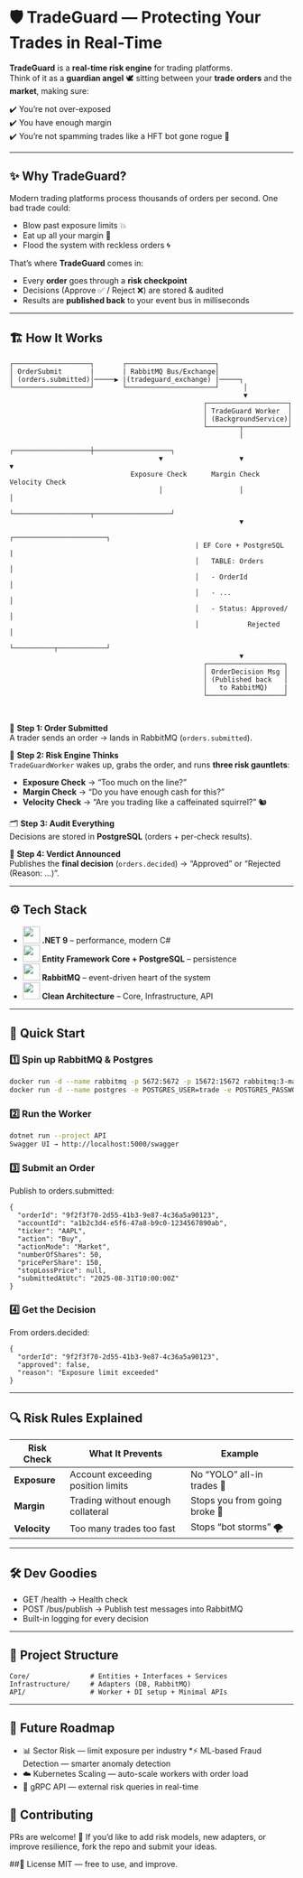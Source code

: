 # 🛡️ TradeGuard — Protecting Your Trades in Real-Time  

**TradeGuard** is a **real-time risk engine** for trading platforms.  
Think of it as a **guardian angel** 🕊️ sitting between your **trade orders** and the **market**, making sure:  

✔️ You’re not over-exposed  
✔️ You have enough margin  
✔️ You’re not spamming trades like a HFT bot gone rogue 🚀  

---

## ✨ Why TradeGuard?
Modern trading platforms process thousands of orders per second. One bad trade could:  
- Blow past exposure limits 💥  
- Eat up all your margin 🏦  
- Flood the system with reckless orders 🌀  

That’s where **TradeGuard** comes in:  
- Every **order** goes through a **risk checkpoint**  
- Decisions (Approve ✅ / Reject ❌) are stored & audited  
- Results are **published back** to your event bus in milliseconds  

---

## 🏗️ How It Works  

```
┌───────────────────┐       ┌──────────────────────┐
│ OrderSubmit       |       | RabbitMQ Bus/Exchange│
│ (orders.submitted)│─────▶ |(tradeguard_exchange) |─────┐
└───────────────────┘       └──────────────────────┘      │
                                                          ▼
                                                ┌────────────────────┐
                                                │ TradeGuard Worker  │
                                                │ (BackgroundService)│
                                                └────────┬───────────┘
                                                         │
                                     ┌───────────────────┼───────────────────┐
                                     ▼                   ▼                   ▼
                              Exposure Check      Margin Check       Velocity Check
                                     │                   │                   │
                                     └───────────────────┬───────────────────┘
                                                         ▼           
                                              ┌───────────────────────┐
                                              | EF Core + PostgreSQL  |
                                              │   TABLE: Orders       │   
                                              │   - OrderId           │
                                              │   - ...               │
                                              │   - Status: Approved/ │
                                              │            Rejected   │  
                                              └──────────┬────────────┘    
                                                         ▼
                                                ┌───────────────────┐
                                                │ OrderDecision Msg │
                                                │ (Published back   │
                                                │   to RabbitMQ)    |
                                                └───────────────────┘



```

📩 **Step 1: Order Submitted**  
A trader sends an order → lands in RabbitMQ (`orders.submitted`).  

🧠 **Step 2: Risk Engine Thinks**  
`TradeGuardWorker` wakes up, grabs the order, and runs **three risk gauntlets**:  
- **Exposure Check** → “Too much on the line?”  
- **Margin Check** → “Do you have enough cash for this?”  
- **Velocity Check** → “Are you trading like a caffeinated squirrel?” 🐿️  

🗂️ **Step 3: Audit Everything**  
Decisions are stored in **PostgreSQL** (orders + per-check results).  

📢 **Step 4: Verdict Announced**  
Publishes the **final decision** (`orders.decided`) → “Approved” or “Rejected (Reason: …)”.  

---

## ⚙️ Tech Stack
- <img src="https://cdn.jsdelivr.net/gh/devicons/devicon/icons/dot-net/dot-net-original.svg" width="30" /> **.NET 9** – performance, modern C#  
- <img src="https://cdn.jsdelivr.net/gh/devicons/devicon/icons/postgresql/postgresql-original.svg" width="30" /> **Entity Framework Core + PostgreSQL** – persistence  
- <img src="https://cdn.jsdelivr.net/gh/devicons/devicon/icons/rabbitmq/rabbitmq-original.svg" width="30" /> **RabbitMQ** – event-driven heart of the system  
- <img src="https://cdn.jsdelivr.net/gh/devicons/devicon/icons/git/git-original.svg" width="30" /> **Clean Architecture** – Core, Infrastructure, API  

---

## 🚀 Quick Start

### 1️⃣ Spin up RabbitMQ & Postgres
```bash
docker run -d --name rabbitmq -p 5672:5672 -p 15672:15672 rabbitmq:3-management
docker run -d --name postgres -e POSTGRES_USER=trade -e POSTGRES_PASSWORD=guard -e POSTGRES_DB=tradeguard -p 5432:5432 postgres
```

### 2️⃣ Run the Worker
```bash
dotnet run --project API
Swagger UI → http://localhost:5000/swagger
```

### 3️⃣ Submit an Order
Publish to orders.submitted:
```
{
  "orderId": "9f2f3f70-2d55-41b3-9e87-4c36a5a90123",
  "accountId": "a1b2c3d4-e5f6-47a8-b9c0-1234567890ab",
  "ticker": "AAPL",
  "action": "Buy",
  "actionMode": "Market",
  "numberOfShares": 50,
  "pricePerShare": 150,
  "stopLossPrice": null,
  "submittedAtUtc": "2025-08-31T10:00:00Z"
}
```
### 4️⃣ Get the Decision
From orders.decided:
```
{
  "orderId": "9f2f3f70-2d55-41b3-9e87-4c36a5a90123",
  "approved": false,
  "reason": "Exposure limit exceeded"
}
```
---
## 🔍 Risk Rules Explained
| Risk Check   | What It Prevents                  | Example                       |
| ------------ | --------------------------------- | ----------------------------- |
| **Exposure** | Account exceeding position limits | No “YOLO” all-in trades 🎲    |
| **Margin**   | Trading without enough collateral | Stops you from going broke 💸 |
| **Velocity** | Too many trades too fast          | Stops “bot storms” 🌪️         |

---
## 🛠 Dev Goodies
* GET /health → Health check
* POST /bus/publish → Publish test messages into RabbitMQ
* Built-in logging for every decision

---
## 📂 Project Structure
```
Core/               # Entities + Interfaces + Services
Infrastructure/     # Adapters (DB, RabbitMQ)
API/                # Worker + DI setup + Minimal APIs
```

---
## 🌱 Future Roadmap
* 📊 Sector Risk — limit exposure per industry
*⚡ ML-based Fraud Detection — smarter anomaly detection
* ☁️ Kubernetes Scaling — auto-scale workers with order load
* 🔗 gRPC API — external risk queries in real-time

## 🤝 Contributing
PRs are welcome! 🚀
If you’d like to add risk models, new adapters, or improve resilience, fork the repo and submit your ideas.

##📜 License
MIT — free to use, and improve.





